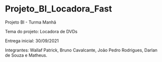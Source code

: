 # Projeto_BI_Locadora_Fast
Projeto BI - Turma Manhã

Tema do projeto: Locadora de DVDs

Entrega inicial: 30/09/2021

Integrantes: Wallaf Patrick, Bruno Cavalcante, João Pedro Rodrigues, Darlan de Souza e Matheus.
